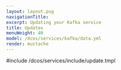 ```yaml
---
layout: layout.pug
navigationTitle:
excerpt: Updating your Kafka service
title: Updates
menuWeight: 40
model: /dcos/services/kafka/data.yml
render: mustache
---
```


#include /dcos/services/include/update.tmpl
